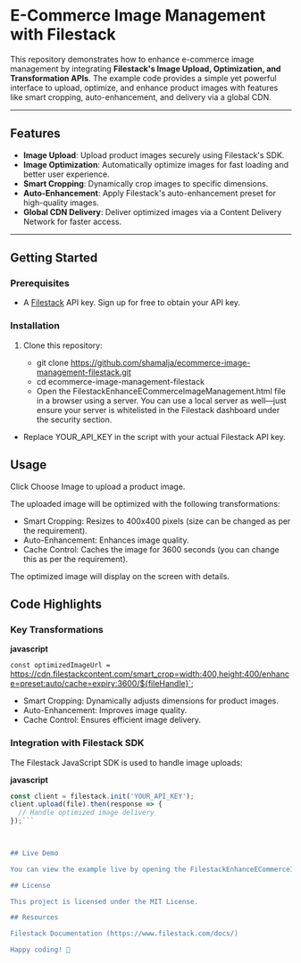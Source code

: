 # E-Commerce Image Management with Filestack

This repository demonstrates how to enhance e-commerce image management by integrating **Filestack's Image Upload, Optimization, and Transformation APIs**. The example code provides a simple yet powerful interface to upload, optimize, and enhance product images with features like smart cropping, auto-enhancement, and delivery via a global CDN.

---

## Features

- **Image Upload**: Upload product images securely using Filestack's SDK.
- **Image Optimization**: Automatically optimize images for fast loading and better user experience.
- **Smart Cropping**: Dynamically crop images to specific dimensions.
- **Auto-Enhancement**: Apply Filestack's auto-enhancement preset for high-quality images.
- **Global CDN Delivery**: Deliver optimized images via a Content Delivery Network for faster access.

---

## Getting Started

### Prerequisites

- A [Filestack](https://www.filestack.com/) API key. Sign up for free to obtain your API key.

### Installation

1. Clone this repository:
  
   - git clone https://github.com/shamalja/ecommerce-image-management-filestack.git
   - cd ecommerce-image-management-filestack
   - Open the FilestackEnhanceECommerceImageManagement.html file in a browser using a server. You can use a local server as well—just ensure your server is whitelisted in the Filestack dashboard under the security section.


- Replace YOUR_API_KEY in the script with your actual Filestack API key.

## Usage

Click Choose Image to upload a product image.

The uploaded image will be optimized with the following transformations:
- Smart Cropping: Resizes to 400x400 pixels (size can be changed as per the requirement).
- Auto-Enhancement: Enhances image quality.
- Cache Control: Caches the image for 3600 seconds (you can change this as per the requirement).

The optimized image will display on the screen with details.

## Code Highlights

### Key Transformations

**javascript** 

`const optimizedImageUrl = `https://cdn.filestackcontent.com/smart_crop=width:400,height:400/enhance=preset:auto/cache=expiry:3600/${fileHandle}`;

- Smart Cropping: Dynamically adjusts dimensions for product images.
- Auto-Enhancement: Improves image quality.
- Cache Control: Ensures efficient image delivery.

### Integration with Filestack SDK
The Filestack JavaScript SDK is used to handle image uploads:

**javascript**

```javascript
const client = filestack.init('YOUR_API_KEY');  
client.upload(file).then(response => {
  // Handle optimized image delivery
});```

  

## Live Demo

You can view the example live by opening the FilestackEnhanceECommerceImageManagement.html file in your browser after replacing the API key.

## License

This project is licensed under the MIT License.

## Resources

Filestack Documentation (https://www.filestack.com/docs/)

Happy coding! 🚀



